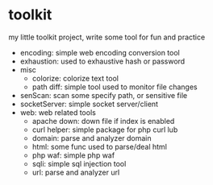 # toolkit

my little toolkit project, write some tool for fun and practice

* encoding: simple web encoding conversion tool
* exhaustion: used to exhaustive hash or password
* misc
    * colorize: colorize text tool
    * path diff: simple tool used to monitor file changes
* senScan: scan some specify path, or sensitive file
* socketServer: simple socket server/client
* web: web related tools
    * apache down: down file if index is enabled
    * curl helper: simple package for php curl lub
    * domain: parse and analyzer domain
    * html: some func used to parse/deal html
    * php waf: simple php waf
    * sqli: simple sql injection tool
    * url: parse and analyzer url
